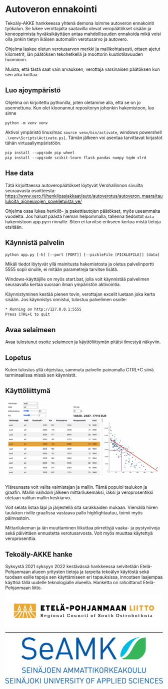 [seamk_logo]:       /img/Seamk_logo.svg
[epliitto_logo]:    /img/EPLiitto_logo_vaaka_vari.jpg
[screenshot]:       /img/screenshot.jpg

# Autoveron ennakointi

Tekoäly-AKKE hankkeessa yhtenä demona loimme autoveron ennakointi työkalun. Se lukee verottajalta saatavilla olevat veropäätökset sisään ja koneoppimista hyväksikäyttäen antaa mahdollisuuden ennakoida mikä voisi olla jonkin tietyn ikäisen automallin verotusarvo ja autovero. 

Ohjelma laskee oletun verotusarvon merkki ja mallikohtaisesti, ottaen ajetut kilometrit, iän päätöksen tekohetkellä ja moottorin kuutiotilavuuden huomioon. 

Muista, että tästä saat vain arvauksen, verottaja varsinaisen päätöksen kun sen aika koittaa. 

## Luo ajoympäristö

Ohjelma on kirjoitettu pythonilla, joten oletamme alla, että se on jo asennettuna. Kun olet kloonannut repositoryn johonkin hakemistoon, luo sinne 

```
python -m venv venv
```

Aktivoi ympäristö linux/mac `source venv/bin/activate`, windows powershell `.\venv\Scripts\Activate.ps1`. Tämän jälkeen voi asentaa tarvittavat kirjastot tähän virtuaaliympäristöön. 

```
pip install --upgrade pip wheel
pip install --upgrade scikit-learn flask pandas numpy tqdm xlrd
```

## Hae data

Tätä kirjoittaessa autoveropäätökset löytyvät Verohallinnon sivuilta seuraavasta osoitteesta: https://www.vero.fi/henkiloasiakkaat/auto/autoverotus/autoveron_maara/taulukoita_ajoneuvojen_sovelletuista_ve/

Ohjelma osaa lukea henkilö- ja pakettiautojen päätökset, myös useammalta vuodelta. Jos haluat päästä hieman helpommalla, tallenna tiedostot `data` hakemistoon app.py:n rinnalle. Siten ei tarvitse erikseen kertoa mistä tietoja etsitään. 

## Käynnistä palvelin 

```
python app.py [-h] [--port [PORT]] [--pickleFile [PICKLEFILE]] [data]
```

Mikäli tiedot löytyvät yllä mainitusta hakemistosta ja oletus palvelinportti 5555 sopii sinulle, ei mitään parametreja tarvitse lisätä. 

Windows-käyttäjille on myös start.bat, jolla voit käynnistää palvelimen seuraavalla kertaa suoraan ilman ympäristön aktivointia. 

Käynnistyminen kestää pienen tovin, verottajan excelit luetaan joka kerta sisään. Jos käynnistys onnistui, tulostuu palvelimen osoite: 

```
* Running on http://127.0.0.1:5555
Press CTRL+C to quit
```

## Avaa selaimeen

Avaa tulostunut osoite selaimeen ja käyttöliittymän pitäisi ilmestyä näkyviin.

## Lopetus

Kuten tulostus yllä ohjeistaa, sammuta palvelin painamalla CTRL+C siinä terminaalissa missä sen käynnistit.

## Käyttöliittymä

![screenshot]

Yläreunasta voit valita valmistajan ja mallin. Tämä populoi taulukon ja graafin. Mallin vaihdoin jälkeen mittarilukemaksi, iäksi ja veroprosentiksi otetaan valitun mallin keskiarvo. 

Voit selata listaa läpi ja järjestellä sitä sarakkaiden mukaan. Viemällä hiiren taulukon riville graafissa vastaava pallo highlightautuu, toimii myös päinvastoin. 

Mittarilukeman ja iän muuttaminen liikuttaa piirrettyjä vaaka- ja pystyviivoja sekä päivittäen ennustetta verotusarvosta. Voit myös muuttaa käytettyä veroprosenttia.

## Tekoäly-AKKE hanke

Syksystä 2021 syksyyn 2022 kestävässä hankkeessa selvitetään Etelä-Pohjanmaan alueen yritysten tietoja ja tarpeita tekoälyn käytöstä sekä tuodaan esille tapoja sen käyttämiseen eri tapauksissa, innostaen laajempaa käyttöä tällä uudelle teknologialle alueella. Hanketta on rahoittanut Etelä-Pohjanmaan liitto.

![epliitto_logo]

---

![seamk_logo]
